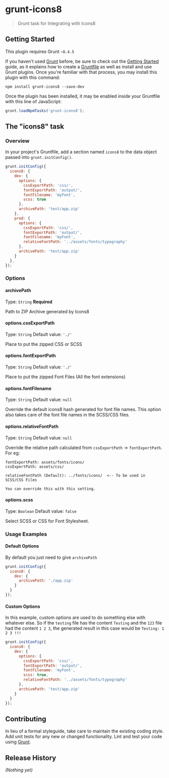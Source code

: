 # grunt-icons8

> Grunt task for Integrating with Icons8

## Getting Started
This plugin requires Grunt `~0.4.5`

If you haven't used [Grunt](http://gruntjs.com/) before, be sure to check out the [Getting Started](http://gruntjs.com/getting-started) guide, as it explains how to create a [Gruntfile](http://gruntjs.com/sample-gruntfile) as well as install and use Grunt plugins. Once you're familiar with that process, you may install this plugin with this command:

```shell
npm install grunt-icons8 --save-dev
```

Once the plugin has been installed, it may be enabled inside your Gruntfile with this line of JavaScript:

```js
grunt.loadNpmTasks('grunt-icons8');
```

## The "icons8" task

### Overview
In your project's Gruntfile, add a section named `icons8` to the data object passed into `grunt.initConfig()`.

```js
grunt.initConfig({
  icons8: {
    dev: {
      options: {
        cssExportPath: 'css/',
        fontExportPath: 'output/',
        fontFilename: 'myFont',
        scss: true
      },
      archivePath: 'test/app.zip'
    },
    prod: {
      options: {
        cssExportPath: 'css/',
        fontExportPath: 'output/',
        fontFilename: 'myFont',
        relativeFontPath: '../assets/fonts/typography'
      },
      archivePath: 'test/app.zip'
    }
  },
});
```

### Options

#### archivePath
Type: `String`
**Required**

Path to ZIP Archive generated by Icons8

#### options.cssExportPath
Type: `String`
Default value: `'./'`

Place to put the zipped CSS or SCSS

#### options.fontExportPath
Type: `String`
Default value: `'./'`

Place to put the zipped Font Files (All the font extensions)

#### options.fontFilename
Type: `String`
Default value: `null`

Override the default icons8 hash generated for font file names. This option also takes care of the font file names in the SCSS/CSS files.

#### options.relativeFontPath
Type: `String`
Default value: `null`

Override the relative path calculated from `cssExportPath` -> `fontExportPath`. For eg:

```
fontExportPath: assets/fonts/icons/
cssExportPath: assets/css/

relativeFontPath (Default): ../fonts/icons/  <-- To be used in SCSS/CSS Files

You can override this with this setting.
```

#### options.scss
Type: `Boolean`
Default value: `false`

Select SCSS or CSS for Font Stylesheet.

### Usage Examples

#### Default Options
By default you just need to give `archivePath`

```js
grunt.initConfig({
  icons8: {
    dev: {
      archivePath: './app.zip'
    }
  }
});
```

#### Custom Options
In this example, custom options are used to do something else with whatever else. So if the `testing` file has the content `Testing` and the `123` file had the content `1 2 3`, the generated result in this case would be `Testing: 1 2 3 !!!`

```js
grunt.initConfig({
  icons8: {
    dev: {
      options: {
        cssExportPath: 'css/',
        fontExportPath: 'output/',
        fontFilename: 'myFont',
        scss: true,
        relativeFontPath: '../assets/fonts/typography'
      },
      archivePath: 'test/app.zip'
    }
  }
});
```

## Contributing
In lieu of a formal styleguide, take care to maintain the existing coding style. Add unit tests for any new or changed functionality. Lint and test your code using [Grunt](http://gruntjs.com/).

## Release History
_(Nothing yet)_
